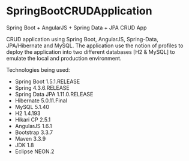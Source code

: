 # SpringBootCRUDApplication
Spring Boot + AngularJS + Spring Data + JPA CRUD App 

CRUD application using Spring Boot, AngularJS, Spring-Data, JPA/Hibernate and MySQL. 
The application use the notion of profiles to deploy the application into two different databases [H2 & MySQL] to emulate the local and production environment.


Technologies being used:

* Spring Boot 1.5.1.RELEASE
* Spring 4.3.6.RELEASE
* Spring Data JPA 1.11.0.RELEASE
* Hibernate 5.0.11.Final
* MySQL 5.1.40
* H2 1.4.193
* Hikari CP 2.5.1
* AngularJS 1.6.1
* Bootstrap 3.3.7
* Maven 3.3.9
* JDK 1.8
* Eclipse NEON.2
